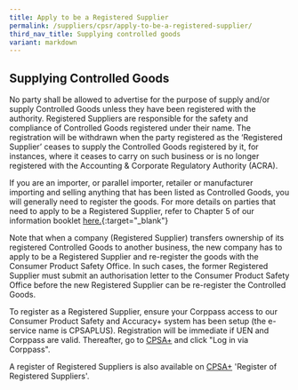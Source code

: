 ```yaml
---
title: Apply to be a Registered Supplier
permalink: /suppliers/cpsr/apply-to-be-a-registered-supplier/
third_nav_title: Supplying controlled goods
variant: markdown
---
```

## Supplying Controlled Goods
No party shall be allowed to advertise for the purpose of supply and/or supply Controlled Goods unless they have been registered with the authority. Registered Suppliers are responsible for the safety and compliance of Controlled Goods registered under their name. The registration will be withdrawn when the party registered as the ‘Registered Supplier’ ceases to supply the Controlled Goods registered by it, for instances, where it ceases to carry on such business or is no longer registered with the Accounting &amp; Corporate Regulatory Authority (ACRA).

If you are an importer, or parallel importer, retailer or manufacturer importing and selling anything that has been listed as Controlled Goods, you will generally need to register the goods. For more details on parties that need to apply to be a Registered Supplier, refer to Chapter 5 of our information booklet <a href="/images/cpsr-resources/cps-info-booklet.pdf">here.</a>{:target="_blank"}

Note that when a company (Registered Supplier) transfers ownership of its registered Controlled Goods to another business, the new company has to apply to be a Registered Supplier and re-register the goods with the Consumer Product Safety Office. In such cases, the former Registered Supplier must submit an authorisation letter to the Consumer Product Safety Office before the new Registered Supplier can be re-register the Controlled Goods.

To register as a Registered Supplier, ensure your Corppass access to our Consumer Product Safety and Accuracy+ system has been setup (the e-service name is CPSAPLUS). Registration will be immediate if UEN and Corppass are valid. Thereafter, go to [CPSA+](https://www.cpsaplus.gov.sg) and click "Log in via Corppass".

A register of Registered Suppliers is also available on [CPSA+](https://www.cpsaplus.gov.sg/Homepage/RegisterofRegisteredSuppliers) 'Register of Registered Suppliers'.